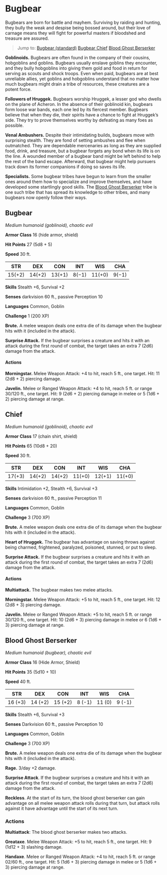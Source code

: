 # Bugbear
Bugbears are born for battle and mayhem. Surviving by raiding and hunting, they bully the weak and despise being bossed around, but their love of carnage means they will fight for powerful masters if bloodshed and treasure are assured.

> Jump to: [Bugbear (standard)](#bugbear) [Bugbear Chief](#chief) [Blood Ghost Berserker](#blood-ghost-berserker)

**Goblinoids.** Bugbears are often found in the company of their cousins, hobgoblins and goblins. Bugbears usually enslave goblins they encounter, and they bully hobgoblins into giving them gold and food in return for serving as scouts and shock troops. Even when paid, bugbears are at best unreliable allies, yet goblins and hobgoblins understand that no matter how much bugbears might drain a tribe of resources, these creatures are a potent force.

**Followers of Hruggek.** Bugbears worship Hruggek, a lesser god who dwells on the plane of Acheron. In the absence of their goblinoid kin, bugbears form loose war bands, each one led by its fiercest member. Bugbears believe that when they die, their spirits have a chance to fight at Hruggek’s side. They try to prove themselves worthy by defeating as many foes as possible.

**Venal Ambushers.** Despite their intimidating builds, bugbears move with surprising stealth. They are fond of setting ambushes and flee when outmatched. They are dependable mercenaries as long as they are supplied food, drink, and treasure, but a bugbear forgets any bond when its life is on the line. A wounded member of a bugbear band might be left behind to help the rest of the band escape. Afterward, that bugbear might help pursuers track down its former companions if doing so saves its life.

**Specialists.** Some bugbear tribes have begun to learn from the smaller ones around them how to specialize and improve themselves, and have developed some startlingly good skills. The [Blood Ghost Berserker](#blood-ghost-berserker) tribe is one such tribe that has spread its knowledge to other tribes, and many bugbears now openly follow their ways.



## Bugbear
*Medium humanoid (goblinoid), chaotic evil*

**Armor Class** 16 (hide armor, shield)

**Hit Points** 27 (5d8 + 5)

**Speed** 30 ft.

**STR**|**DEX**|**CON**|**INT**|**WIS**|**CHA**
-------|-------|-------|-------|-------|-------
15(+2) | 14(+2)|13(+1) |8(−1)  | 11(+0)|9(−1)

**Skills** Stealth +6, Survival +2

**Senses** darkvision 60 ft., passive Perception 10

**Languages** Common, Goblin

**Challenge** 1 (200 XP)

**Brute.** A melee weapon deals one extra die of its damage when the bugbear hits with it (included in the attack).

**Surprise Attack.** If the bugbear surprises a creature and hits it with an attack during the first round of combat, the target takes an extra 7 (2d6) damage from the attack.

#### Actions
**Morningstar.** Melee Weapon Attack: +4 to hit, reach 5 ft., one target. Hit: 11 (2d8 + 2) piercing damage.

**Javelin.** Melee or Ranged Weapon Attack: +4 to hit, reach 5 ft. or range 30/120 ft., one target. Hit: 9 (2d6 + 2) piercing damage in melee or 5 (1d6 + 2) piercing damage at range.



## Chief
*Medium humanoid (goblinoid), chaotic evil*

**Armor Class** 17 (chain shirt, shield)

**Hit Points** 65 (10d8 + 20)

**Speed** 30 ft.

**STR**|**DEX**|**CON**|**INT**|**WIS**|**CHA**
-------|-------|-------|-------|-------|-------
17(+3) |14(+2) |14(+2) |11(+0) |12(+1) |11(+0)

**Skills** Intimidation +2, Stealth +6, Survival +3

**Senses** darkvision 60 ft., passive Perception 11

**Languages** Common, Goblin

**Challenge** 3 (700 XP)

**Brute.** A melee weapon deals one extra die of its damage when the bugbear hits with it (included in the attack).

**Heart of Hruggek.** The bugbear has advantage on saving throws against being charmed, frightened, paralyzed, poisoned, stunned, or put to sleep.

**Surprise Attack.** If the bugbear surprises a creature and hits it with an attack during the first round of combat, the target takes an extra 7 (2d6) damage from the attack.

#### Actions
**Multiattack.** The bugbear makes two melee attacks.

**Morningstar.** Melee Weapon Attack: +5 to hit, reach 5 ft., one target. Hit: 12 (2d8 + 3) piercing damage.

**Javelin.** Melee or Ranged Weapon Attack: +5 to hit, reach 5 ft. or range 30/120 ft., one target. Hit: 10 (2d6 + 3) piercing damage in melee or 6 (1d6 + 3) piercing damage at range.



## Blood Ghost Berserker
*Medium humanoid (bugbear), chaotic evil*

**Armor Class** 16 (Hide Armor, Shield)

**Hit Points** 35 (5d10 + 10)

**Speed** 40 ft.

**STR**|**DEX**|**CON**|**INT**|**WIS**|**CHA**
-------|-------|-------|-------|-------|-------
16 (+3)|14 (+2)|15 (+2)|8 (-1) |11 (0) |9 (-1)

**Skills** Stealth +6, Survival +3

**Senses** Darkvision 60 ft., passive Perception 10

**Languages** Common, Goblin

**Challenge** 3 (700 XP)

**Brute.** A melee weapon deals one extra die of its damage when the bugbear hits with it (included in the attack).

**Rage.** 3/day +2 damage.

**Surprise Attack**. If the bugbear surprises a creature and hits it with an attack during the first round of combat, the target takes an extra 7 (2d6) damage from the attack.

**Reckless**. At the start of its turn, the blood ghost berserker can gain advantage on all melee weapon attack rolls during that turn, but attack rolls against it have advantage until the start of its next turn.

### Actions
**Multiattack**: The blood ghost berserker makes two attacks.

**Greataxe**. Melee Weapon Attack: +5 to hit, reach 5 ft., one target. Hit: 9 (1d12 + 3) slashing damage.

**Handaxe**. Melee or Ranged Weapon Attack: +4 to hit, reach 5 ft. or range 02/60 ft., one target. Hit: 5 (1d6 + 3) piercing damage in melee or 5 (1d6 + 3) piercing damage at range.

